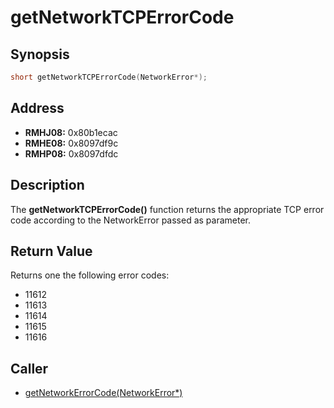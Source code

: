 # getNetworkTCPErrorCode



Synopsis
--------
```C++
short getNetworkTCPErrorCode(NetworkError*);
```



Address
-------
 * __RMHJ08:__ 0x80b1ecac
 * __RMHE08:__ 0x8097df9c
 * __RMHP08:__ 0x8097dfdc



Description
-----------
The **getNetworkTCPErrorCode()** function returns the appropriate TCP error
code according to the NetworkError passed as parameter.



Return Value
------------
Returns one the following error codes:
 * 11612
 * 11613
 * 11614
 * 11615
 * 11616



Caller
------
 * [getNetworkErrorCode(NetworkError*)](https://github.com/sepalani/MHTrIDA/blob/master/server/doc/getNetworkErrorCode.md)
